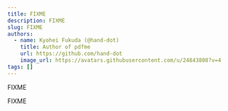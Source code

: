 ```yaml
---
title: FIXME
description: FIXME
slug: FIXME
authors:
  - name: Kyohei Fukuda (@hand-dot)
    title: Author of pdfme
    url: https://github.com/hand-dot
    image_url: https://avatars.githubusercontent.com/u/24843808?v=4
tags: []
---
```


FIXME

<!-- truncate -->

FIXME